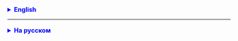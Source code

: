 
<details style="margin-top: 16px">
  <summary style="cursor: pointer; color: blue;"><b>English</b></summary>

**Task 1.**
Based on the Computer class:
- create your own ArrayList;
- add at least 6 elements to it;
- sort the list by brand;
- sort the list by RAM size, then by SSD size if RAM is equal;
- calculate the total volume and average SSD value.

**Task 2.**
Add the planets of the solar system to a list containing:
- name;
- distance to the Sun;
- mass;
- number of satellites.

Output a list of planets sorted by:
- order of location in the solar system;
- alphabet;
- mass;
- number of satellites.

**Task 3.(*)**
There is a protocol of the results of the race of 10 athletes at a distance of 100 meters, in which
the last name, first name, registration number of the athlete, club and the result in seconds are recorded.
Create an application that will allow you to enter the results of the athletes into the computer and get the final protocol of the competition.


</details>

<hr>

<details style="margin-top: 16px">
  <summary style="cursor: pointer; color: blue;"><b>На русском</b></summary>

**Задача 1.**
На основе класса Computer:
- создать собственный ArrayList;
- добавить в него не менее 6 элементов;
- отсортировать список по бренду;
- отсортировать список по размеру RAM, затем размеру SSD при равенстве RAM;
- подсчитать общий суммарный объем и среднее значение SSD.

**Задача 2.**
Занести планеты солнечной системы в список, содержащий:
- наименование;
- расстояние до Солнца;
- массу;
- количество спутников.

Вывести список планет отсортированный по:
- порядку расположения в солнечной системе;
- алфавиту;
- массе;
- количеству спутников.

**Задача 3.(*)**
Имеется протокол результатов забега 10 спортсменов на дистанции 100 метров, в котором
зафиксированы фамилия, имя, регистрационный номер спортсмена, клуб и результат в секундах и десятых долях секунды.
Создайте приложение, которое позволит ввести в компьютер результаты спортсменов и получить
итоговый протокол соревнования.


</details>
